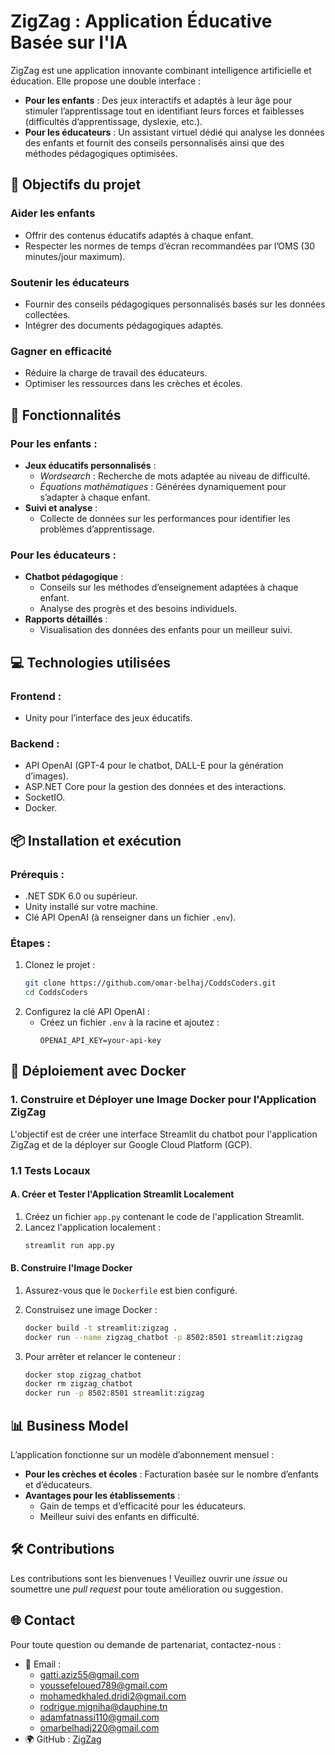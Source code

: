 # ZigZag : Application Éducative Basée sur l'IA

ZigZag est une application innovante combinant intelligence artificielle et éducation. Elle propose une double interface :

- **Pour les enfants** : Des jeux interactifs et adaptés à leur âge pour stimuler l’apprentissage tout en identifiant leurs forces et faiblesses (difficultés d’apprentissage, dyslexie, etc.).
- **Pour les éducateurs** : Un assistant virtuel dédié qui analyse les données des enfants et fournit des conseils personnalisés ainsi que des méthodes pédagogiques optimisées.

## 🌟 Objectifs du projet

### Aider les enfants
- Offrir des contenus éducatifs adaptés à chaque enfant.
- Respecter les normes de temps d’écran recommandées par l’OMS (30 minutes/jour maximum).

### Soutenir les éducateurs
- Fournir des conseils pédagogiques personnalisés basés sur les données collectées.
- Intégrer des documents pédagogiques adaptés.

### Gagner en efficacité
- Réduire la charge de travail des éducateurs.
- Optimiser les ressources dans les crèches et écoles.

## 🔀 Fonctionnalités

### Pour les enfants :
- **Jeux éducatifs personnalisés** :
  - *Wordsearch* : Recherche de mots adaptée au niveau de difficulté.
  - *Équations mathématiques* : Générées dynamiquement pour s’adapter à chaque enfant.
- **Suivi et analyse** :
  - Collecte de données sur les performances pour identifier les problèmes d’apprentissage.

### Pour les éducateurs :
- **Chatbot pédagogique** :
  - Conseils sur les méthodes d’enseignement adaptées à chaque enfant.
  - Analyse des progrès et des besoins individuels.
- **Rapports détaillés** :
  - Visualisation des données des enfants pour un meilleur suivi.

## 💻 Technologies utilisées

### Frontend :
- Unity pour l’interface des jeux éducatifs.

### Backend :
- API OpenAI (GPT-4 pour le chatbot, DALL-E pour la génération d’images).
- ASP.NET Core pour la gestion des données et des interactions.
- SocketIO.
- Docker.

## 📦 Installation et exécution

### Prérequis :
- .NET SDK 6.0 ou supérieur.
- Unity installé sur votre machine.
- Clé API OpenAI (à renseigner dans un fichier `.env`).

### Étapes :

1. Clonez le projet :
   ```bash
   git clone https://github.com/omar-belhaj/CoddsCoders.git
   cd CoddsCoders
   ```
2. Configurez la clé API OpenAI :
   - Créez un fichier `.env` à la racine et ajoutez :
     ```
     OPENAI_API_KEY=your-api-key
     ```

## 🚀 Déploiement avec Docker

### 1. Construire et Déployer une Image Docker pour l'Application ZigZag
L'objectif est de créer une interface Streamlit du chatbot pour l'application ZigZag et de la déployer sur Google Cloud Platform (GCP).

### 1.1 Tests Locaux

#### **A. Créer et Tester l'Application Streamlit Localement**
1. Créez un fichier `app.py` contenant le code de l'application Streamlit.
2. Lancez l'application localement :
   ```bash
   streamlit run app.py
   ```

#### **B. Construire l'Image Docker**
1. Assurez-vous que le `Dockerfile` est bien configuré.
2. Construisez une image Docker :
   ```bash
   docker build -t streamlit:zigzag .
   docker run --name zigzag_chatbot -p 8502:8501 streamlit:zigzag
   ```

3. Pour arrêter et relancer le conteneur :
   ```bash
   docker stop zigzag_chatbot
   docker rm zigzag_chatbot
   docker run -p 8502:8501 streamlit:zigzag
   ```

## 📊 Business Model

L’application fonctionne sur un modèle d’abonnement mensuel :
- **Pour les crèches et écoles** : Facturation basée sur le nombre d’enfants et d’éducateurs.
- **Avantages pour les établissements** :
  - Gain de temps et d’efficacité pour les éducateurs.
  - Meilleur suivi des enfants en difficulté.

## 🛠 Contributions

Les contributions sont les bienvenues ! Veuillez ouvrir une *issue* ou soumettre une *pull request* pour toute amélioration ou suggestion.

## 🌐 Contact

Pour toute question ou demande de partenariat, contactez-nous :

- 📧 Email :
  - gatti.aziz55@gmail.com
  - youssefeloued789@gmail.com
  - mohamedkhaled.dridi2@gmail.com
  - rodrigue.migniha@dauphine.tn
  - adamfatnassi110@gmail.com
  - omarbelhadj220@gmail.com
- 🌍 GitHub : [ZigZag](https://github.com/omar-belhaj/CoddsCoders)

